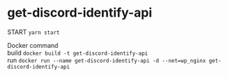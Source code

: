 # get-discord-identify-api

START
`yarn start`

Docker command  
build `docker build -t get-discord-identify-api`  
run `docker run --name get-discord-identify-api -d --net=wp_nginx get-discord-identify-api`
